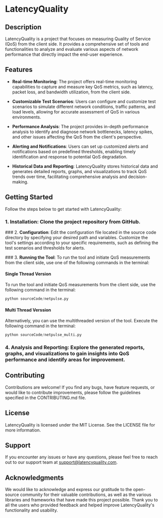 # LatencyQuality

## Description

LatencyQuality is a project that focuses on measuring Quality of Service (QoS) from the client side. It provides a comprehensive set of tools and functionalities to analyze and evaluate various aspects of network performance that directly impact the end-user experience.

## Features

- **Real-time Monitoring**: The project offers real-time monitoring capabilities to capture and measure key QoS metrics, such as latency, packet loss, and bandwidth utilization, from the client side.

- **Customizable Test Scenarios**: Users can configure and customize test scenarios to simulate different network conditions, traffic patterns, and load levels, allowing for accurate assessment of QoS in various environments.

- **Performance Analysis**: The project provides in-depth performance analysis to identify and diagnose network bottlenecks, latency spikes, and other issues affecting the QoS from the client's perspective.

- **Alerting and Notifications**: Users can set up customized alerts and notifications based on predefined thresholds, enabling timely identification and response to potential QoS degradation.

- **Historical Data and Reporting**: LatencyQuality stores historical data and generates detailed reports, graphs, and visualizations to track QoS trends over time, facilitating comprehensive analysis and decision-making.

## Getting Started

Follow the steps below to get started with LatencyQuality:

### 1. **Installation**: Clone the project repository from GitHub.

### 2. **Configuration**: Edit the configuration file located in the source code directory by specifying your desired path and variables. Customize the tool's settings according to your specific requirements, such as defining the test scenarios and thresholds for alerts.

### 3. **Running the Tool**: To run the tool and initiate QoS measurements from the client side, use one of the following commands in the terminal:

#### Single Thread Version
To run the tool and initiate QoS measurements from the client side, use the following command in the terminal: 

```python
python sourceCode/netpulse.py
```

#### Multi Thread Verssion
Alternatively, you can use the multithreaded version of the tool. Execute the following command in the terminal:
```python
python sourceCode/netpulse_multi.py
```

### 4. **Analysis and Reporting**: Explore the generated reports, graphs, and visualizations to gain insights into QoS performance and identify areas for improvement.

## Contributing

Contributions are welcome! If you find any bugs, have feature requests, or would like to contribute improvements, please follow the guidelines specified in the CONTRIBUTING.md file.

## License

LatencyQuality is licensed under the MIT License. See the LICENSE file for more information.

## Support

If you encounter any issues or have any questions, please feel free to reach out to our support team at support@latencyquality.com.

## Acknowledgments

We would like to acknowledge and express our gratitude to the open-source community for their valuable contributions, as well as the various libraries and frameworks that have made this project possible. Thank you to all the users who provided feedback and helped improve LatencyQuality's functionality and usability.

